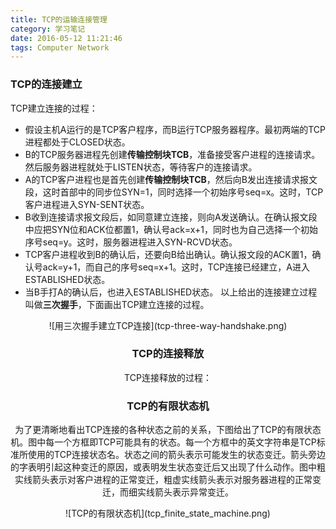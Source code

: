 ```yaml
---
title: TCP的运输连接管理
category: 学习笔记
date: 2016-05-12 11:21:46
tags: Computer Network
---
```

### TCP的连接建立
<!--more-->
TCP建立连接的过程：
* 假设主机A运行的是TCP客户程序，而B运行TCP服务器程序。最初两端的TCP进程都处于CLOSED状态。
* B的TCP服务器进程先创建**传输控制块TCB**，准备接受客户进程的连接请求。然后服务器进程就处于LISTEN状态，等待客户的连接请求。
* A的TCP客户进程也是首先创建**传输控制块TCB**，然后向B发出连接请求报文段，这时首部中的同步位SYN=1，同时选择一个初始序号seq=x。这时，TCP客户进程进入SYN-SENT状态。
* B收到连接请求报文段后，如同意建立连接，则向A发送确认。在确认报文段中应把SYN位和ACK位都置1，确认号ack=x+1，同时也为自己选择一个初始序号seq=y。这时，服务器进程进入SYN-RCVD状态。
* TCP客户进程收到B的确认后，还要向B给出确认。确认报文段的ACK置1，确认号ack=y+1，而自己的序号seq=x+1。这时，TCP连接已经建立，A进入ESTABLISHED状态。
* 当B手打A的确认后，也进入ESTABLISHED状态。
以上给出的连接建立过程叫做**三次握手**，下面画出TCP建立连接的过程。
<div style="text-align:center">
![用三次握手建立TCP连接](tcp-three-way-handshake.png)
<div>

### TCP的连接释放
TCP连接释放的过程：

### TCP的有限状态机
为了更清晰地看出TCP连接的各种状态之前的关系，下图给出了TCP的有限状态机。图中每一个方框即TCP可能具有的状态。每一个方框中的英文字符串是TCP标准所使用的TCP连接状态名。状态之间的箭头表示可能发生的状态变迁。箭头旁边的字表明引起这种变迁的原因，或表明发生状态变迁后又出现了什么动作。图中粗实线箭头表示对客户进程的正常变迁，粗虚实线箭头表示对服务器进程的正常变迁，而细实线箭头表示异常变迁。
<div style="text-align:center">
![TCP的有限状态机](tcp_finite_state_machine.png)
<div>

